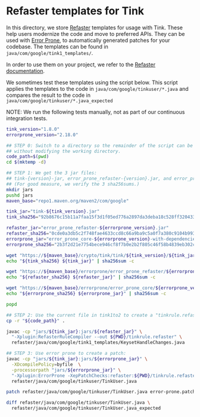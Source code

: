 # Refaster templates for Tink

In this directory, we store [Refaster](https://errorprone.info/%64ocs/refaster)
templates for usage with Tink. These help users modernize the code and move to
preferred APIs. They can be used with
[Error Prone](https://errorprone.info/index), to automatically generated
patches for your codebase. The templates can be found in
`java/com/google/tink1_templates/`.

In order to use them on your project, we refer to the [Refaster
documentation](https://errorprone.info/%64ocs/refaster).

We sometimes test these templates using the script below. This script
applies the templates to the code in `java/com/google/tinkuser/*.java`
and compares the result to the code in
`java/com/google/tinkuser/*.java_expected`

NOTE: We run the following tests manually, not as part of our continuous
integration tests.


```bash
tink_version="1.8.0"
errorprone_version="2.18.0"

## STEP 0: Switch to a directory so the remainder of the script can be run
## without modifying the working directory.
code_path=$(pwd)
cd $(mktemp -d)

## STEP 1: We get the 3 jar files:
## tink-{version}-jar, error_prone_refaster-{version}.jar, and error_prone_core-{version}.jar
## (For good measure, we verify the 3 sha256sums.)
mkdir jars
pushd jars
maven_base="repo1.maven.org/maven2/com/google"

tink_jar="tink-${tink_version}.jar"
tink_sha256="92b8676c15b11a7faa15f3d1f05ed776a2897da3deba18c528ff32043339f248"

refaster_jar="error_prone_refaster-${errorprone_version}.jar"
refaster_sha256="0cde0a3db5c2f748fae4633ccd8c66a9ba9c5a0f7a380c9104b99372fd0c4959"
errorprone_jar="error_prone_core-${errorprone_version}-with-dependencies.jar"
errorprone_sha256="2b3f2d21e7754bece946cf8f7b0e2b2f805c46f58b4839eb302c3d2498a3a55e"

wget "https://${maven_base}/crypto/tink/tink/${tink_version}/${tink_jar}"
echo "${tink_sha256} ${tink_jar}" | sha256sum -c

wget "https://${maven_base}/errorprone/error_prone_refaster/${errorprone_version}/${refaster_jar}"
echo "${refaster_sha256} ${refaster_jar}" | sha256sum -c

wget "https://${maven_base}/errorprone/error_prone_core/${errorprone_version}/${errorprone_jar}"
echo "${errorprone_sha256} ${errorprone_jar}" | sha256sum -c

popd

## STEP 2: Use the current file in tink1to2 to create a "tinkrule.refaster":
cp -r "${code_path}" .

javac -cp "jars/${tink_jar}:jars/${refaster_jar}" \
  "-Xplugin:RefasterRuleCompiler --out ${PWD}/tinkrule.refaster" \
  refaster/java/com/google/tink1_templates/KeysetHandleChanges.java

## STEP 3: Use error prone to create a patch:
javac -cp "jars/${tink_jar}:jars/${errorprone_jar}" \
  -XDcompilePolicy=byfile  \
  -processorpath "jars/${errorprone_jar}" \
  "-Xplugin:ErrorProne -XepPatchChecks:refaster:${PWD}/tinkrule.refaster -XepPatchLocation:${PWD}" \
  refaster/java/com/google/tinkuser/TinkUser.java

patch refaster/java/com/google/tinkuser/TinkUser.java error-prone.patch

diff refaster/java/com/google/tinkuser/TinkUser.java \
  refaster/java/com/google/tinkuser/TinkUser.java_expected
```
